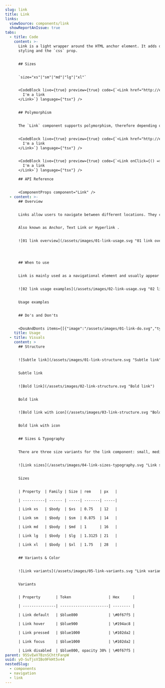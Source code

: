 ```yaml
---
slug: link
title: Link
links:
  viewSource: components/link
  showReportAnIssue: true
tabs:
  - title: Code
    content: >-
      Link is a light wrapper around the HTML anchor element. It adds default
      styling and the `css` prop.


      ## Sizes


      `size="xs"|"sm"|"md"|"lg"|"xl"`


      <CodeBlock live={true} preview={true} code={`<Link href="http://example.com/" size="sm">
        I'm a link
      </Link>`} language={"tsx"} />


      ## Polymorphism


      The `Link` component supports polymorphism, therefore depending on whether it receives an `onClick`/`href` as a prop, it will produce a `button` or `link` respectively


      <CodeBlock live={true} preview={true} code={`<Link href="http://example.com/">
        I'm a link
      </Link>`} language={"tsx"} />


      <CodeBlock live={true} preview={true} code={`<Link onClick={() => alert('clicked')}>
        I'm a link
      </Link>`} language={"tsx"} />

      ## API Reference


      <ComponentProps component="Link" />
  - content: >-
      ## Overview


      Links allow users to navigate between different locations. They can be used as standalone (optionally with an icon) or inline within text.


      Also known as Anchor, Text Link or Hyperlink .


      ![01 link overview](/assets/images/01-link-usage.svg "01 link overview")




      ## When to use


      Link is mainly used as a navigational element and usually appear within or directly following a paragraph or sentence. Use a hyperlink when linking to another document or URL.


      ![02 link usage examples](/assets/images/02-link-usage.svg "02 link usage examples")


      Usage examples


      ## Do's and Don'ts


      <DosAndDonts items={[{"image":"/assets/images/01-link-do.svg","type":"do","description":"Match Link to the text size and font-weight of the content they are accompanying for consistency and visual balance."},{"description":"Apply multiple text styles, when using links paired with text, as this can create inconsistency.","type":"dont","image":"/assets/images/02-link-dont.svg"},{"description":"Give the link a meaningful description that clearly indicates its destination.","type":"do","image":"/assets/images/03-link-do.svg"},{"description":"Use generic phrases like \"click here\" or \"go to\" on links.","type":"dont","image":"/assets/images/04-link-dont.svg"},{"image":"/assets/images/05-link-do.svg","description":"Provide an external icon (e.g.\"new-window\" icon) when the link text needs to refer to an external domain.","type":"do"},{"description":"Overuse icons, especially when they are part of text content.","type":"dont","image":"/assets/images/06-link-dont.svg"},{"type":"do","description":"Use the linked text with the default DS colour.","image":"/assets/images/07-link-do.svg"},{"description":"Change the colour of the linked text.","type":"dont","image":"/assets/images/08-link-dont.svg"},{"image":"/assets/images/09-link-dont.svg","description":"Replace link text with URL.","type":"dont"}]} />
    title: Usage
  - title: Visuals
    content: >
      ## Structure


      ![Subtle link](/assets/images/01-link-structure.svg "Subtle link")


      Subtle link


      ![Bold link](/assets/images/02-link-structure.svg "Bold link")


      Bold link


      ![Bold link with icon](/assets/images/03-link-structure.svg "Bold link with icon")


      Bold link with icon


      ## Sizes & Typography


      There are three size variants for the link component: small, medium, and large. It is recommended that the link size matches the type size of the text it is inline with. Link sizes should match the page's default body copy size if they are used apart from other content.


      ![Link sizes](/assets/images/04-link-sizes-typography.svg "Link sizes")


      Sizes


      | Property  | Family | Size | rem    | px   | 

      | ----------| ------ | -----| -------| -----|

      | Link xs   | $body  | $xs  | 0.75   | 12   |

      | Link sm   | $body  | $sm  | 0.875  | 14   |

      | Link md   | $body  | $md  | 1      | 16   |

      | Link lg   | $body  | $lg  | 1.3125 | 21   |

      | Link xl   | $body  | $xl  | 1.75   | 28   |


      ## Variants & Color


      ![Link variants](/assets/images/05-link-variants.svg "Link variants")


      Variants


      | Property       | Token                 | Hex      |

      | ---------------| ----------------------| -------- |

      | Link default   | $blue800              | \#0f67f5 |

      | Link hover     | $blue900              | \#194ac8 |

      | Link pressed   | $blue1000             | \#102da2 |

      | Link focus     | $blue1000             | \#102da2 |

      | Link disabled  | $blue800, opacity 30% | \#0f67f5 |
parent: 95SvEwV7BznSChttFanpW
uuid: yO-SuTjsVIBo9FkHt5v44
nestedSlug:
  - components
  - navigation
  - link
---
```

